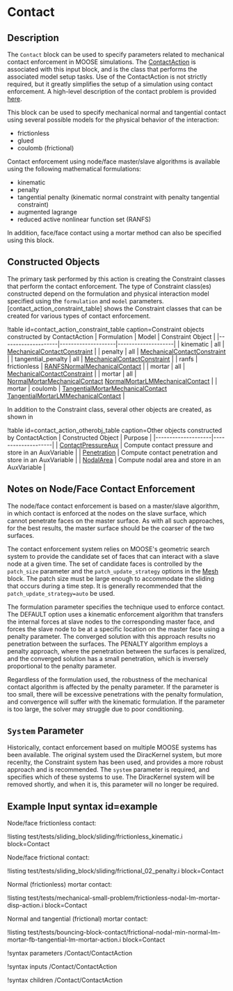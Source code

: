 # Contact

## Description

The `Contact` block can be used to specify parameters related to mechanical contact enforcement in
MOOSE simulations. The [ContactAction](/actions/ContactAction.md) is associated with this
input block, and is the class that performs the associated model setup tasks. Use of the ContactAction
is not strictly required, but it greatly simplifies the setup of a simulation using contact enforcement.
A high-level description of the contact problem is provided [here](modules/contact/index.md).

This block can be used to specify mechanical normal and tangential contact using several possible
models for the physical behavior of the interaction:

- frictionless
- glued
- coulomb (frictional)

Contact enforcement using node/face master/slave algorithms is available using the following mathematical
formulations:

- kinematic
- penalty
- tangential penalty (kinematic normal constraint with penalty tangential constraint)
- augmented lagrange
- reduced active nonlinear function set (RANFS)

In addition, face/face contact using a mortar method can also be specified using this block.

## Constructed Objects

The primary task performed by this action is creating the Constraint classes that perform the contact enforcement.
The type of Constraint class(es) constructed depend on the formulation and physical interaction model specified
using the `formulation` and `model` parameters. [contact_action_constraint_table] shows the Constraint classes
that can be created for various types of contact enforcement.

!table id=contact_action_constraint_table caption=Constraint objects constructed by ContactAction
| Formulation        | Model   |  Constraint Object   |
|--------------------|--------------------|--------------------|
| kinematic          | all          | [MechanicalContactConstraint](/constraints/MechanicalContactConstraint.md) |
| penalty            | all          | [MechanicalContactConstraint](/constraints/MechanicalContactConstraint.md) |
| tangential_penalty | all          | [MechanicalContactConstraint](/constraints/MechanicalContactConstraint.md) |
| ranfs              | frictionless | [RANFSNormalMechanicalContact](/constraints/RANFSNormalMechanicalContact.md) |
| mortar             | all          | [MechanicalContactConstraint](/constraints/MechanicalContactConstraint.md) |
| mortar             | all          | [NormalMortarMechanicalContact](/constraints/NormalMortarMechanicalContact.md) [NormalMortarLMMechanicalContact](/constraints/NormalMortarLMMechanicalContact.md) |
| mortar             | coulomb      | [TangentialMortarMechanicalContact](/constraints/TangentialMortarMechanicalContact.md) [TangentialMortarLMMechanicalContact](/constraints/TangentialMortarLMMechanicalContact.md) |

In addition to the Constraint class, several other objects are created, as shown in 

!table id=contact_action_otherobj_table caption=Other objects constructed by ContactAction
| Constructed Object | Purpose |
|--------------------|--------------------|
| [ContactPressureAux](/auxkernels/ContactPressureAux.md) | Compute contact pressure and store in an AuxVariable |
| [Penetration](/auxkernels/PenetrationAux.md) | Compute contact penetration and store in an AuxVariable |
| [NodalArea](/userobject/NodalArea.md) | Compute nodal area and store in an AuxVariable |

## Notes on Node/Face Contact Enforcement

The node/face contact enforcement is based on a master/slave algorithm, in
which contact is enforced at the nodes on the slave surface, which cannot
penetrate faces on the master surface. As with all such approaches, for the
best results, the master surface should be the coarser of the two surfaces.

The contact enforcement system relies on MOOSE's geometric search system to
provide the candidate set of faces that can interact with a slave node at a
given time. The set of candidate faces is controlled by the `patch_size`
parameter and the `patch_update_strategy` options in the
[Mesh](/mesh/MooseMesh.md) block. The patch size must be large enough to
accommodate the sliding that occurs during a time step. It is generally
recommended that the `patch_update_strategy=auto` be used.

The formulation parameter specifies the technique used to enforce contact. The
DEFAULT option uses a kinematic enforcement algorithm that transfers the
internal forces at slave nodes to the corresponding master face, and forces the
slave node to be at a specific location on the master face using a penalty
parameter. The converged solution with this approach results no penetration
between the surfaces. The PENALTY algorithm employs a penalty approach, where
the penetration between the surfaces is penalized, and the converged solution
has a small penetration, which is inversely proportional to the penalty
parameter.

Regardless of the formulation used, the robustness of the mechanical contact
algorithm is affected by the penalty parameter. If the parameter is too small,
there will be excessive penetrations with the penalty formulation, and
convergence will suffer with the kinematic formulation. If the parameter is too
large, the solver may struggle due to poor conditioning.

## `System` Parameter

Historically, contact enforcement based on multiple MOOSE systems has been available.
The original system used the DiracKernel system, but more recenlty, the Constraint
system has been used, and provides a more robust approach and is recommended. The
`system` parameter is required, and specifies which of these systems to use.
The DiracKernel system will be removed shortly, and when it is, this parameter
will no longer be required.
  
## Example Input syntax id=example

Node/face frictionless contact:

!listing test/tests/sliding_block/sliding/frictionless_kinematic.i block=Contact

Node/face frictional contact:

!listing test/tests/sliding_block/sliding/frictional_02_penalty.i block=Contact

Normal (frictionless) mortar contact:

!listing test/tests/mechanical-small-problem/frictionless-nodal-lm-mortar-disp-action.i block=Contact

Normal and tangential (frictional) mortar contact:

!listing test/tests/bouncing-block-contact/frictional-nodal-min-normal-lm-mortar-fb-tangential-lm-mortar-action.i block=Contact

!syntax parameters /Contact/ContactAction

!syntax inputs /Contact/ContactAction

!syntax children /Contact/ContactAction
